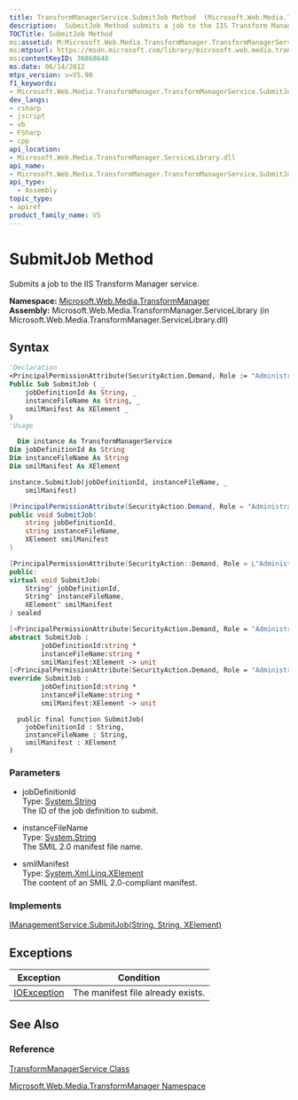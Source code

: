 ```yaml
---
title: TransformManagerService.SubmitJob Method  (Microsoft.Web.Media.TransformManager)
description:  SubmitJob Method submits a job to the IIS Transform Manager service.
TOCTitle: SubmitJob Method
ms:assetid: M:Microsoft.Web.Media.TransformManager.TransformManagerService.SubmitJob(System.String,System.String,System.Xml.Linq.XElement)
ms:mtpsurl: https://msdn.microsoft.com/library/microsoft.web.media.transformmanager.transformmanagerservice.submitjob(v=VS.90)
ms:contentKeyID: 36868648
ms.date: 06/14/2012
mtps_version: v=VS.90
f1_keywords:
- Microsoft.Web.Media.TransformManager.TransformManagerService.SubmitJob
dev_langs:
- csharp
- jscript
- vb
- FSharp
- cpp
api_location:
- Microsoft.Web.Media.TransformManager.ServiceLibrary.dll
api_name:
- Microsoft.Web.Media.TransformManager.TransformManagerService.SubmitJob
api_type:
  - Assembly
topic_type:
- apiref
product_family_name: VS
---
```


# SubmitJob Method

Submits a job to the IIS Transform Manager service.

**Namespace:**  [Microsoft.Web.Media.TransformManager](microsoft-web-media-transformmanager-namespace.md)  
**Assembly:**  Microsoft.Web.Media.TransformManager.ServiceLibrary (in Microsoft.Web.Media.TransformManager.ServiceLibrary.dll)

## Syntax

```vb
'Declaration
<PrincipalPermissionAttribute(SecurityAction.Demand, Role := "Administrators")> _
Public Sub SubmitJob ( _
    jobDefinitionId As String, _
    instanceFileName As String, _
    smilManifest As XElement _
)
'Usage

  Dim instance As TransformManagerService
Dim jobDefinitionId As String
Dim instanceFileName As String
Dim smilManifest As XElement

instance.SubmitJob(jobDefinitionId, instanceFileName, _
    smilManifest)
```

```csharp
[PrincipalPermissionAttribute(SecurityAction.Demand, Role = "Administrators")]
public void SubmitJob(
    string jobDefinitionId,
    string instanceFileName,
    XElement smilManifest
)
```

```cpp
[PrincipalPermissionAttribute(SecurityAction::Demand, Role = L"Administrators")]
public:
virtual void SubmitJob(
    String^ jobDefinitionId, 
    String^ instanceFileName, 
    XElement^ smilManifest
) sealed
```

``` fsharp
[<PrincipalPermissionAttribute(SecurityAction.Demand, Role = "Administrators")>]
abstract SubmitJob : 
        jobDefinitionId:string * 
        instanceFileName:string * 
        smilManifest:XElement -> unit 
[<PrincipalPermissionAttribute(SecurityAction.Demand, Role = "Administrators")>]
override SubmitJob : 
        jobDefinitionId:string * 
        instanceFileName:string * 
        smilManifest:XElement -> unit 
```

```jscript
  public final function SubmitJob(
    jobDefinitionId : String, 
    instanceFileName : String, 
    smilManifest : XElement
)
```

### Parameters

  - jobDefinitionId  
    Type: [System.String](https://msdn.microsoft.com/library/s1wwdcbf)  
    The ID of the job definition to submit.  

<!-- end list -->

  - instanceFileName  
    Type: [System.String](https://msdn.microsoft.com/library/s1wwdcbf)  
    The SMIL 2.0 manifest file name.  

<!-- end list -->

  - smilManifest  
    Type: [System.Xml.Linq.XElement](https://msdn.microsoft.com/library/bb340098)  
    The content of an SMIL 2.0-compliant manifest.  

### Implements

[IManagementService.SubmitJob(String, String, XElement)](imanagementservice-submitjob-method-microsoft-web-media-transformmanager.md)  

## Exceptions

|Exception|Condition|
|--- |--- |
|[IOException](https://msdn.microsoft.com/library/hccy4eyd)|The manifest file already exists.|

## See Also

### Reference

[TransformManagerService Class](transformmanagerservice-class-microsoft-web-media-transformmanager.md)

[Microsoft.Web.Media.TransformManager Namespace](microsoft-web-media-transformmanager-namespace.md)
